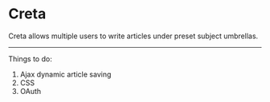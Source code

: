 # Creta #

Creta allows multiple users to write articles under preset subject umbrellas.

----------
Things to do:

1. Ajax dynamic article saving
2. CSS
3. OAuth